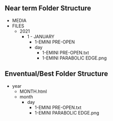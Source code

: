 ## Near term Folder Structure
- MEDIA
- FILES
  - 2021
    - 1 - JANUARY
      - 1-EMINI PRE-OPEN
      - day
        - 1-EMINI PRE-OPEN.txt
        - 1-EMINI PARABOLIC EDGE.png

## Enventual/Best Folder Structure
- year
  - MONTH.html
  - month
    - day
      - 1-EMINI PRE-OPEN.txt
      - 1-EMINI PARABOLIC EDGE.png